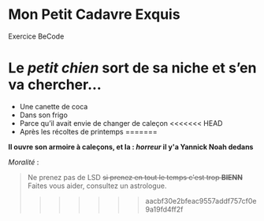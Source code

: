 # Mon Petit Cadavre Exquis
Exercice BeCode

# Le *petit chien* sort de sa **niche** et s’en va chercher…

* Une canette de coca
* Dans son frigo
* Parce qu’il avait envie de changer de caleçon
<<<<<<< HEAD
* Après les récoltes de printemps
=======

**Il ouvre son armoire à caleçons, et la : *horreur* il y'a Yannick Noah dedans** 

*Moralité* : 
 
>Ne prenez pas de LSD ~~si prenez en tout le temps c'est trop **BIENN**~~  
>Faites vous aider, consultez un astrologue.
>>>>>>> aacbf30e2bfeac9557addf757cf0e9a19fd4ff2f
